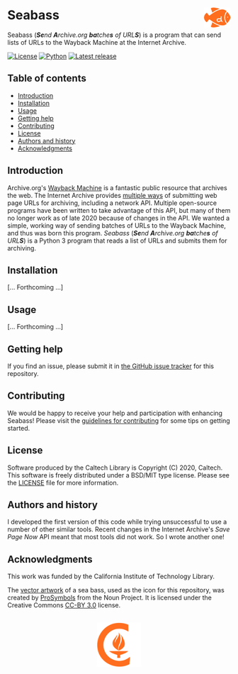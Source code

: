 Seabass<img width="12%" align="right" src="https://github.com/caltechlibrary/seabass/raw/main/.graphics/seabass-icon.png">
=======

Seabass (_**Se**nd **A**rchive.org **ba**tche**s** of URL**S**_) is a program that can send lists of URLs to the Wayback Machine at the Internet Archive.

[![License](https://img.shields.io/badge/License-BSD%203--Clause-blue.svg?style=flat-square)](https://choosealicense.com/licenses/bsd-3-clause)
[![Python](https://img.shields.io/badge/Python-3.6+-brightgreen.svg?style=flat-square)](http://shields.io)
[![Latest release](https://img.shields.io/github/v/release/caltechlibrary/seabass.svg?style=flat-square&color=b44e88)](https://github.com/caltechlibrary/seabass/releases)


Table of contents
-----------------

* [Introduction](#introduction)
* [Installation](#installation)
* [Usage](#usage)
* [Getting help](#getting-help)
* [Contributing](#contributing)
* [License](#license)
* [Authors and history](#authors-and-history)
* [Acknowledgments](#authors-and-acknowledgments)


Introduction
------------

Archive.org's [Wayback Machine](https://web.archive.org) is a fantastic public resource that archives the web.  The Internet Archive provides [multiple ways](https://help.archive.org/hc/en-us/articles/360001513491-Save-Pages-in-the-Wayback-Machine) of submitting web page URLs for archiving, including a network API.  Multiple open-source programs have been written to take advantage of this API, but many of them no longer work as of late 2020 because of changes in the API.  We wanted a simple, working way of sending batches of URLs to the Wayback Machine, and thus was born this program. 
_Seabass_ (_**Se**nd **A**rchive.org **ba**tche**s** of URL**S**_) is a Python 3 program that reads a list of URLs and submits them for archiving.


Installation
------------

[... Forthcoming ...]


Usage
-----

[... Forthcoming ...]


Getting help
------------

If you find an issue, please submit it in [the GitHub issue tracker](https://github.com/caltechlibrary/seabass/issues) for this repository.


Contributing
------------

We would be happy to receive your help and participation with enhancing Seabass!  Please visit the [guidelines for contributing](CONTRIBUTING.md) for some tips on getting started.


License
-------

Software produced by the Caltech Library is Copyright (C) 2020, Caltech.  This software is freely distributed under a BSD/MIT type license.  Please see the [LICENSE](LICENSE) file for more information.


Authors and history
---------------------------

I developed the first version of this code while trying unsuccessful to use a number of other similar tools.  Recent changes in the Internet Archive's _Save Page Now_ API meant that most tools did not work.  So I wrote another one!


Acknowledgments
---------------

This work was funded by the California Institute of Technology Library.

The [vector artwork](https://thenounproject.com/term/sea-bass/1974341/) of a sea bass, used as the icon for this repository, was created by [ProSymbols](https://thenounproject.com/prosymbols/) from the Noun Project.  It is licensed under the Creative Commons [CC-BY 3.0](https://creativecommons.org/licenses/by/3.0/) license.

<div align="center">
  <br>
  <a href="https://www.caltech.edu">
    <img width="100" height="100" src="https://raw.githubusercontent.com/caltechlibrary/seabass/main/.graphics/caltech-round.png">
  </a>
</div>
